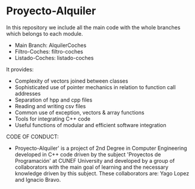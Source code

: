 # Proyecto-Alquiler
In this repository we include all the main code with the whole branches which belongs to each module.

- Main Branch: AlquilerCoches
- Filtro-Coches: filtro-coches
- Listado-Coches: listado-coches

It provides:

- Complexity of vectors joined between classes
- Sophisticated use of pointer mechanics in relation to function call addresses
- Separation of hpp and cpp files
- Reading and writing csv files
- Common use of exception, vectors & array functions
- Tools for integrating C++ code
- Useful functions of modular and efficient software integration


CODE OF CONDUCT: 
- Proyecto-Alquiler' is a project of 2nd Degree in Computer Engineering developed in C++ code driven by the subject 'Proyectos de Programación' at CUNEF University and developed by a group of collaborators with the main goal of learning and the necessary knowledge driven by this subject. These collaborators are: Yago Lopez and Ignacio Bravo.


